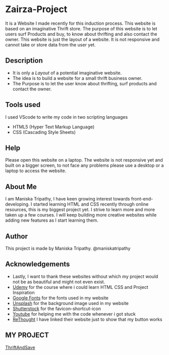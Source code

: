 # Zairza-Project
It is a Website I made recently for this induction process. This website is based on an imaginative Thrift store.
The purpose of this website is to let users surf Products and buy, to know about thrifting and also contact the owner.
This website is just the layout of a website. It is not responsive and cannot take or store data from the user yet.
 
 ## Description
 * It is only a _Layout_ of a potential imaginative website.
 * The idea is to build a website for a small thrift business owner.
 * The Purpose is to let the user know about thrifting, surf products and contact the owner.

 ## Tools used
 I used VScode to write my code in two scripting languages
 * HTML5 (Hyper Text Markup Language)
 * CSS (Cascading Style Sheets)

 ## Help
 Please open this website on a laptop. The website is not responsive yet and built on a bigger screen, to not face any problems please use 
 a desktop or a laptop to access the website.

 ## About Me
 I am Maniska Tripathy, I have keen growing interest towards front-end-developing.
 I started learning HTML and CSS recently through online resources, this is my biggest project yet. I strive to learn more and more taken up a few courses. I will keep building more creative websites while adding new features as I start learning them.

 ## Author
 This project is made by Maniska Tripathy. 
 @maniskatripathy

 ## Acknowledgements
 * Lastly, I want to thank these websites without which my project would not be as beautiful and might not even exist.
 * [Udemy](https://www.udemy.com/) for the course where i could learn HTML CSS and Project Inspiration
 * [Google Fonts](https://fonts.google.com/) for the fonts used in my website
 * [Unsplash](https://unsplash.com/) for the background image used in my website
 * [Shutterstock](https://www.shutterstock.com/) for the favicon-shortcut-icon 
 * [Youtube](https://www.youtube.com/) for helping me with the code whenever i got stuck
 * [ReThought](https://rethought.in/collections/western-wear) I have linked their website just to show that my button works

## MY PROJECT
[ThriftAndSave](https://maniskatripathy.github.io/ThriftAndSave/)

 


